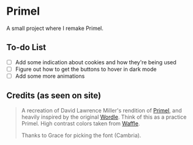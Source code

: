 # Primel
A small project where I remake Primel.

## To-do List
- [ ] Add some indication about cookies and how they're being used
- [ ] Figure out how to get the buttons to hover in dark mode
- [ ] Add some more animations

## Credits (as seen on site)
> A recreation of David Lawrence Miller's rendition of [Primel](https://converged.yt/primel/), and heavily inspired by the original [Wordle](https://www.nytimes.com/games/wordle/index.html). Think of this as a practice Primel. 
> High contrast colors taken from [Waffle](https://wafflegame.net/).
> 
> Thanks to Grace for picking the font (Cambria).
